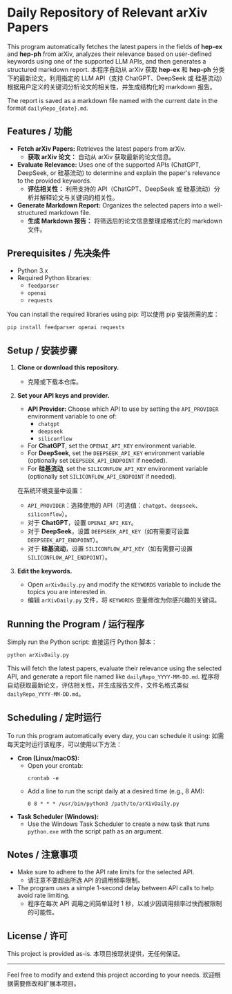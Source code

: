 # Daily Repository of Relevant arXiv Papers

This program automatically fetches the latest papers in the fields of **hep-ex** and **hep-ph** from arXiv, analyzes their relevance based on user-defined keywords using one of the supported LLM APIs, and then generates a structured markdown report.
本程序自动从 arXiv 获取 **hep-ex** 和 **hep-ph** 分类下的最新论文，利用指定的 LLM API（支持 ChatGPT、DeepSeek 或 硅基流动）根据用户定义的关键词分析论文的相关性，并生成结构化的 markdown 报告。

The report is saved as a markdown file named with the current date in the format `dailyRepo_{date}.md`.

## Features / 功能
- **Fetch arXiv Papers:** Retrieves the latest papers from arXiv.
  - **获取 arXiv 论文：** 自动从 arXiv 获取最新的论文信息。
- **Evaluate Relevance:** Uses one of the supported APIs (ChatGPT, DeepSeek, or 硅基流动) to determine and explain the paper's relevance to the provided keywords.
  - **评估相关性：** 利用支持的 API（ChatGPT、DeepSeek 或 硅基流动）分析并解释论文与关键词的相关性。
- **Generate Markdown Report:** Organizes the selected papers into a well-structured markdown file.
  - **生成 Markdown 报告：** 将筛选后的论文信息整理成格式化的 markdown 文件。

## Prerequisites / 先决条件
- Python 3.x
- Required Python libraries:
  - `feedparser`
  - `openai`
  - `requests`
  
You can install the required libraries using pip:
可以使用 pip 安装所需的库：
```bash
pip install feedparser openai requests
```


## Setup / 安装步骤
1. **Clone or download this repository.**
   - 克隆或下载本仓库。

2. **Set your API keys and provider.**
   - **API Provider:** Choose which API to use by setting the `API_PROVIDER` environment variable to one of:
     - `chatgpt`
     - `deepseek`
     - `siliconflow`
   - For **ChatGPT**, set the `OPENAI_API_KEY` environment variable.
   - For **DeepSeek**, set the `DEEPSEEK_API_KEY` environment variable (optionally set `DEEPSEEK_API_ENDPOINT` if needed).
   - For **硅基流动**, set the `SILICONFLOW_API_KEY` environment variable (optionally set `SILICONFLOW_API_ENDPOINT` if needed).

   在系统环境变量中设置：
   - `API_PROVIDER`：选择使用的 API（可选值：`chatgpt`、`deepseek`、`siliconflow`）。
   - 对于 **ChatGPT**，设置 `OPENAI_API_KEY`。
   - 对于 **DeepSeek**，设置 `DEEPSEEK_API_KEY`（如有需要可设置 `DEEPSEEK_API_ENDPOINT`）。
   - 对于 **硅基流动**，设置 `SILICONFLOW_API_KEY`（如有需要可设置 `SILICONFLOW_API_ENDPOINT`）。

3. **Edit the keywords.**
   - Open `arXivDaily.py` and modify the `KEYWORDS` variable to include the topics you are interested in.
   - 编辑 `arXivDaily.py` 文件，将 `KEYWORDS` 变量修改为你感兴趣的关键词。

## Running the Program / 运行程序
Simply run the Python script:
直接运行 Python 脚本：

```bash
python arXivDaily.py
```

This will fetch the latest papers, evaluate their relevance using the selected API, and generate a report file named like `dailyRepo_YYYY-MM-DD.md`.
程序将自动获取最新论文，评估相关性，并生成报告文件，文件名格式类似 `dailyRepo_YYYY-MM-DD.md`。

## Scheduling / 定时运行
To run this program automatically every day, you can schedule it using:
如需每天定时运行该程序，可以使用以下方法：
- **Cron (Linux/macOS):**
  - Open your crontab:
    ```
    crontab -e
    ```
  - Add a line to run the script daily at a desired time (e.g., 8 AM):
    ```
    0 8 * * * /usr/bin/python3 /path/to/arXivDaily.py
    ```
- **Task Scheduler (Windows):**
  - Use the Windows Task Scheduler to create a new task that runs `python.exe` with the script path as an argument.

## Notes / 注意事项
- Make sure to adhere to the API rate limits for the selected API.
  - 请注意不要超出所选 API 的调用频率限制。
- The program uses a simple 1-second delay between API calls to help avoid rate limiting.
  - 程序在每次 API 调用之间简单延时 1 秒，以减少因调用频率过快而被限制的可能性。

## License / 许可
This project is provided as-is.
本项目按现状提供，无任何保证。

---

Feel free to modify and extend this project according to your needs.
欢迎根据需要修改和扩展本项目。